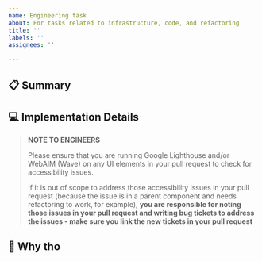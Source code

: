 ```yaml
---
name: Engineering task
about: For tasks related to infrastructure, code, and refactoring
title: ''
labels: ''
assignees: ''

---
```


## 📋 Summary
<!-- A clear and concise description of the needed work. (Ex. Extract the address conversion behavior in users#new to a service object) -->

## 💻 Implementation Details

> **NOTE TO ENGINEERS**
> 
> Please ensure that you are running Google Lighthouse and/or WebAIM (Wave) on any UI elements in your pull request to check for accessibility issues.
> 
> If it is out of scope to address those accessibility issues in your pull request (because the issue is in a parent component and needs refactoring to work, for example), **you are responsible for noting those issues in your pull request and writing bug tickets to address the issues - make sure you link the new tickets in your pull request**
<!-- Describe any suggested implementation of these changes, if necessary -->

## 🧐 Why tho
<!-- Describe the reason this change is necessary -->
